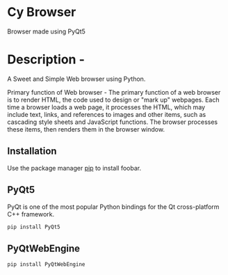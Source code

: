 # Cy Browser

Browser made using PyQt5

# Description - 
A Sweet and Simple Web browser using Python.

Primary function of Web browser - 
The primary function of a web browser is to render HTML, the code used to design or "mark up" webpages. Each time a browser loads a web page, it processes the HTML, which may include text, links, and references to images and other items, such as cascading style sheets and JavaScript functions. The browser processes these items, then renders them in the browser window.

## Installation

Use the package manager [pip](https://pip.pypa.io/en/stable/) to install foobar.

## PyQt5
PyQt is one of the most popular Python bindings for the Qt cross-platform C++ framework. 
```bash
pip install PyQt5
```
## PyQtWebEngine
```bash
pip install PyQtWebEngine
```

